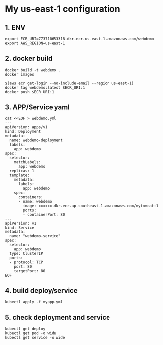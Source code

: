 # My us-east-1 configuration

## 1. ENV
```
export ECR_URI=773710653318.dkr.ecr.us-east-1.amazonaws.com/webdemo
export AWS_REGION=us-east-1
```
## 2. docker build
```
docker build -t webdemo .
docker images

$(aws ecr get-login --no-include-email --region us-east-1)
docker tag webdemo:latest $ECR_URI:1
docker push $ECR_URI:1
```

## 3. APP/Service yaml
```
cat <<EOF > webdemo.yml
---
apiVersion: apps/v1
kind: Deployment
metadata:
  name: webdemo-deployment
  labels:
    app: webdemo
spec:
  selector:
    matchLabels:
      app: webdemo
  replicas: 1
  template:
    metadata:
      labels:
        app: webdemo
    spec:
      containers:
      - name: webdemo
        image: xxxxxx.dkr.ecr.ap-southeast-1.amazonaws.com/mytomcat:1
        ports:
        - containerPort: 80
---
apiVersion: v1
kind: Service
metadata:
  name: "webdemo-service"
spec:
  selector:
    app: webdemo
  type: ClusterIP
  ports:
  - protocol: TCP
    port: 80
    targetPort: 80
EOF
```
## 4. build deploy/service
```
kubectl apply -f myapp.yml
```

## 5. check deployment and service
```
kubectl get deploy
kubectl get pod -o wide
kubectl get service -o wide

```


